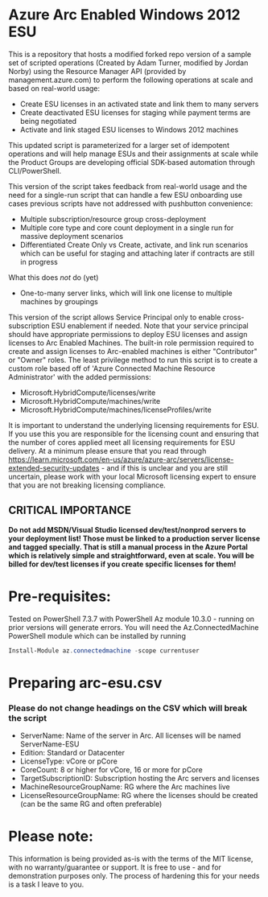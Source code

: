 # Azure Arc Enabled Windows 2012 ESU
This is a repository that hosts a modified forked repo version of a sample set of scripted operations (Created by Adam Turner, modified by Jordan Norby) using the Resource Manager API (provided by management.azure.com) to perform the following operations at scale and based on real-world usage:
+ Create ESU licenses in an activated state and link them to many servers
+ Create deactivated ESU licenses for staging while payment terms are being negotiated
+ Activate and link staged ESU licenses to Windows 2012 machines

This updated script is parameterized for a larger set of idempotent operations and will help manage ESUs and their assignments at scale while the Product Groups are developing official SDK-based automation through CLI/PowerShell.

This version of the script takes feedback from real-world usage and the need for a single-run script that can handle a few ESU onboarding use cases previous scripts have not addressed with pushbutton convenience:
+ Multiple subscription/resource group cross-deployment
+ Multiple core type and core count deployment in a single run for massive deployment scenarios
+ Differentiated Create Only vs Create, activate, and link run scenarios which can be useful for staging and attaching later if contracts are still in progress

What this does *not* do (yet)
+ One-to-many server links, which will link one license to multiple machines by groupings

This version of the script allows Service Principal only to enable cross-subscription ESU enablement if needed. Note that your service principal should have appropriate permissions to deploy ESU licenses and assign licenses to Arc Enabled Machines. The built-in role permission required to create and assign licenses to Arc-enabled machines is either "Contributor" or "Owner" roles. The least privilege method to run this script is to create a custom role based off of 'Azure Connected Machine Resource Administrator' with the added permissions:
+ Microsoft.HybridCompute/licenses/write
+ Microsoft.HybridCompute/machines/write
+ Microsoft.HybridCompute/machines/licenseProfiles/write

It is important to understand the underlying licensing requirements for ESU.  If you use this you are responsible for the licensing count and ensuring that the number of cores applied meet all licensing requirements for ESU delivery.  At a minimum please ensure that you read through https://learn.microsoft.com/en-us/azure/azure-arc/servers/license-extended-security-updates - and if this is unclear and you are still uncertain, please work with your local Microsoft licensing expert to ensure that you are not breaking licensing compliance.

## CRITICAL IMPORTANCE 
**Do not add MSDN/Visual Studio licensed dev/test/nonprod servers to your deployment list! Those must be linked to a production server license and tagged specially. That is still a manual process in the Azure Portal which is relatively simple and straightforward, even at scale. You will be billed for dev/test licenses if you create specific licenses for them!**

# Pre-requisites:
Tested on PowerShell 7.3.7 with PowerShell Az module 10.3.0 - running on prior versions will generate errors.
You will need the Az.ConnectedMachine PowerShell module which can be installed by running
```powershell
Install-Module az.connectedmachine -scope currentuser
```

# Preparing arc-esu.csv
### Please do not change headings on the CSV which will break the script
+ ServerName: Name of the server in Arc. All licenses will be named ServerName-ESU
+ Edition: Standard or Datacenter
+ LicenseType: vCore or pCore
+ CoreCount: 8 or higher for vCore, 16 or more for pCore
+ TargetSubscriptionID: Subscription hosting the Arc servers and licenses
+ MachineResourceGroupName: RG where the Arc machines live
+ LicenseResourceGroupName: RG where the licenses should be created (can be the same RG and often preferable)

# Please note:
This information is being provided as-is with the terms of the MIT license, with no warranty/guarantee or support. It is free to use - and for demonstration purposes only. The process of hardening this for your needs is a task I leave to you.